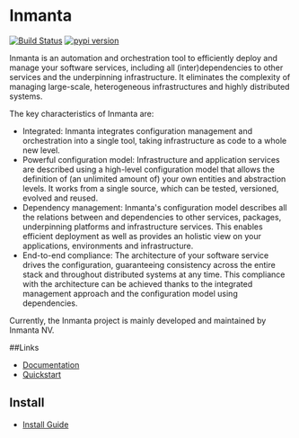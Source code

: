 # Inmanta
[![Build Status](https://travis-ci.org/inmanta/inmanta.svg?branch=master)](https://travis-ci.org/inmanta/inmanta)
[![pypi version](https://img.shields.io/pypi/v/inmanta.svg)](https://pypi.python.org/pypi/inmanta/)


Inmanta is an automation and orchestration tool to efficiently deploy and manage your software
services, including all (inter)dependencies to other services and the underpinning infrastructure.
It eliminates the complexity of managing large-scale, heterogeneous infrastructures and highly
distributed systems.

The key characteristics of Inmanta are:
 * Integrated: Inmanta integrates configuration management and orchestration into a single tool,
   taking infrastructure as code to a whole new level.
 * Powerful configuration model: Infrastructure and application services are described using a
   high-level configuration model that allows the definition of (an unlimited amount of) your own
   entities and abstraction levels. It works from a single source, which can be tested, versioned,
   evolved and reused.
 * Dependency management: Inmanta's configuration model describes all the relations between and
   dependencies to other services, packages, underpinning platforms and infrastructure services.
   This enables efficient deployment as well as provides an holistic view on your applications,
   environments and infrastructure.
 * End-to-end compliance: The architecture of your software service drives the configuration,
   guaranteeing consistency across the entire stack and throughout distributed systems at any time.
   This compliance with the architecture can be achieved thanks to the integrated management
   approach and the configuration model using dependencies.

Currently, the Inmanta project is mainly developed and maintained by Inmanta NV.

##Links

* [Documentation](https://docs.inmanta.com/community/latest/)
* [Quickstart](https://github.com/inmanta/quickstart-vagrant)

## Install

* [Install Guide](https://docs.inmanta.com/community/latest/install.html)

